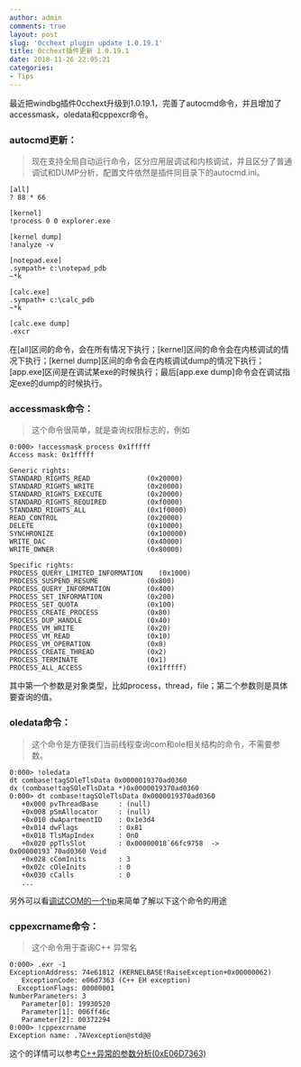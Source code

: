 ```yaml
---
author: admin
comments: true
layout: post
slug: '0cchext plugin update 1.0.19.1'
title: 0cchext插件更新 1.0.19.1
date: 2018-11-26 22:05:21
categories:
- Tips
---
```


最近把windbg插件0cchext升级到1.0.19.1，完善了autocmd命令，并且增加了accessmask，oledata和cppexcr命令。
### autocmd更新：  
> 现在支持全局自动运行命令，区分应用层调试和内核调试，并且区分了普通调试和DUMP分析，配置文件依然是插件同目录下的autocmd.ini。

```
[all]
? 88 * 66

[kernel]
!process 0 0 explorer.exe

[kernel dump]
!analyze -v

[notepad.exe]
.sympath+ c:\notepad_pdb
~*k

[calc.exe]
.sympath+ c:\calc_pdb
~*k

[calc.exe dump]
.excr
```
在[all]区间的命令，会在所有情况下执行；[kernel]区间的命令会在内核调试的情况下执行；[kernel dump]区间的命令会在内核调试dump的情况下执行；[app.exe]区间是在调试某exe的时候执行；最后[app.exe dump]命令会在调试指定exe的dump的时候执行。

### accessmask命令：
> 这个命令很简单，就是查询权限标志的，例如

```
0:000> !accessmask process 0x1fffff
Access mask: 0x1fffff

Generic rights:
STANDARD_RIGHTS_READ              (0x20000)
STANDARD_RIGHTS_WRITE             (0x20000)
STANDARD_RIGHTS_EXECUTE           (0x20000)
STANDARD_RIGHTS_REQUIRED          (0xf0000)
STANDARD_RIGHTS_ALL               (0x1f0000)
READ_CONTROL                      (0x20000)
DELETE                            (0x10000)
SYNCHRONIZE                       (0x100000)
WRITE_DAC                         (0x40000)
WRITE_OWNER                       (0x80000)

Specific rights:
PROCESS_QUERY_LIMITED_INFORMATION    (0x1000)
PROCESS_SUSPEND_RESUME            (0x800)
PROCESS_QUERY_INFORMATION         (0x400)
PROCESS_SET_INFORMATION           (0x200)
PROCESS_SET_QUOTA                 (0x100)
PROCESS_CREATE_PROCESS            (0x80)
PROCESS_DUP_HANDLE                (0x40)
PROCESS_VM_WRITE                  (0x20)
PROCESS_VM_READ                   (0x10)
PROCESS_VM_OPERATION              (0x8)
PROCESS_CREATE_THREAD             (0x2)
PROCESS_TERMINATE                 (0x1)
PROCESS_ALL_ACCESS                (0x1fffff)

```

其中第一个参数是对象类型，比如process，thread，file；第二个参数则是具体要查询的值。

### oledata命令：
> 这个命令是方便我们当前线程查询com和ole相关结构的命令，不需要参数。

```
0:000> !oledata
dt combase!tagSOleTlsData 0x0000019370ad0360
dx (combase!tagSOleTlsData *)0x0000019370ad0360
0:000> dt combase!tagSOleTlsData 0x0000019370ad0360
   +0x000 pvThreadBase     : (null)
   +0x008 pSmAllocator     : (null)
   +0x010 dwApartmentID    : 0x1e3d4
   +0x014 dwFlags          : 0x81
   +0x018 TlsMapIndex      : 0n0
   +0x020 ppTlsSlot        : 0x00000018`66fc9758  -> 0x00000193`70ad0360 Void
   +0x028 cComInits        : 3
   +0x02c cOleInits        : 0
   +0x030 cCalls           : 0
   ...
```
另外可以看[调试COM的一个tip](https://0cch.com/2017/07/09/tip-about-com/)来简单了解以下这个命令的用途

### cppexcrname命令：
> 这个命令用于查询C++ 异常名

```
0:000> .exr -1
ExceptionAddress: 74e61812 (KERNELBASE!RaiseException+0x00000062)
   ExceptionCode: e06d7363 (C++ EH exception)
  ExceptionFlags: 00000001
NumberParameters: 3
   Parameter[0]: 19930520
   Parameter[1]: 006ff46c
   Parameter[2]: 00372294
0:000> !cppexcrname
Exception name: .?AVexception@std@@
```
这个的详情可以参考[C++异常的参数分析(0xE06D7363)](https://0cch.com/2015/12/06/cpp-exception-params/)
